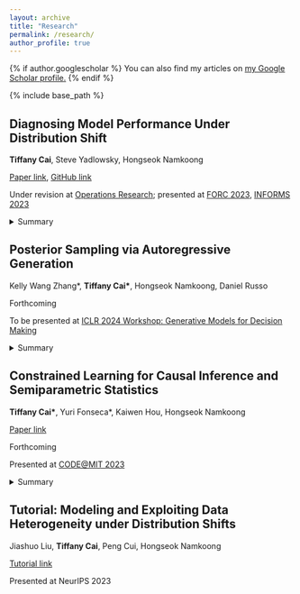 ```yaml
---
layout: archive
title: "Research"
permalink: /research/
author_profile: true
---
```


{% if author.googlescholar %}
  You can also find my articles on <u><a href="{{author.googlescholar}}">my Google Scholar profile</a>.</u>
{% endif %}

{% include base_path %}

## Diagnosing Model Performance Under Distribution Shift
**Tiffany Cai**, Steve Yadlowsky, Hongseok Namkoong

[Paper link](https://arxiv.org/abs/2303.02011), [GitHub link](https://github.com/namkoong-lab/disde)


Under revision at [Operations
Research](https://pubsonline.informs.org/journal/opre); presented at [FORC 2023](https://responsiblecomputing.org/forc-2023/), [INFORMS 2023](https://meetings.informs.org/wordpress/phoenix2023/)
<details>
  <summary>Summary</summary>
When a model performs poorly out of distribution, how do we understand why performance became worse? We attribute change in model performance across distributions to X shifts and Y\|X shifts. 
</details>

## Posterior Sampling via Autoregressive Generation
Kelly Wang Zhang\*, **Tiffany Cai\***, Hongseok Namkoong, Daniel Russo


Forthcoming

To be presented at [ICLR 2024 Workshop: Generative Models for Decision
Making](https://sites.google.com/view/genai4dm-iclr2024)
<details>
  <summary>Summary</summary>
We recast the problem of principled decision-making under uncertainty (Thompson Sampling) as autoregressive sequential modeling, trained via loss minimization.  
</details>

## Constrained Learning for Causal Inference and Semiparametric Statistics
**Tiffany Cai\***, Yuri Fonseca\*, Kaiwen Hou, Hongseok Namkoong

[Paper link](http://arxiv.org/abs/2405.09493)

Forthcoming

Presented at [CODE@MIT
2023](https://ide.mit.edu/events/2023-conference-on-digital-experimentation-mit-codemit/)
<details>
  <summary>Summary</summary>
We recast the problem of creating asymptotically efficient estimators for the average treatment effect as constrained optimization. 
</details>


## Tutorial: Modeling and Exploiting Data Heterogeneity under Distribution Shifts
Jiashuo Liu, **Tiffany Cai**, Peng Cui, Hongseok Namkoong

[Tutorial link](https://neurips.cc/virtual/2023/tutorial/73953)

Presented at NeurIPS 2023
